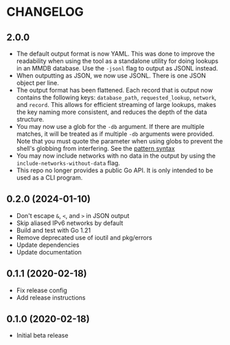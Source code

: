 # CHANGELOG

## 2.0.0

* The default output format is now YAML. This was done to improve the
  readability when using the tool as a standalone utility for doing lookups
  in an MMDB database. Use the `-jsonl` flag to output as JSONL instead.
* When outputting as JSON, we now use JSONL. There is one JSON object per
  line.
* The output format has been flattened. Each record that is output now
  contains the following keys: `database_path`, `requested_lookup`,
  `network`, and `record`. This allows for efficient streaming of large
  lookups, makes the key naming more consistent, and reduces the depth of
  the data structure.
* You may now use a glob for the `-db` argument. If there are multiple
  matches, it will be treated as if multiple `-db` arguments were provided.
  Note that you must quote the parameter when using globs to prevent the
  shell's globbing from interfering. See the [pattern syntax](https://pkg.go.dev/path#Match)
* You may now include networks with no data in the output by using the
  `include-networks-without-data` flag.
* This repo no longer provides a public Go API. It is only intended to be
  used as a CLI program.

## 0.2.0 (2024-01-10)

* Don't escape `&`, `<`, and `>` in JSON output
* Skip aliased IPv6 networks by default
* Build and test with Go 1.21
* Remove deprecated use of ioutil and pkg/errors
* Update dependencies
* Update documentation

## 0.1.1 (2020-02-18)

* Fix release config
* Add release instructions

## 0.1.0 (2020-02-18)

* Initial beta release
